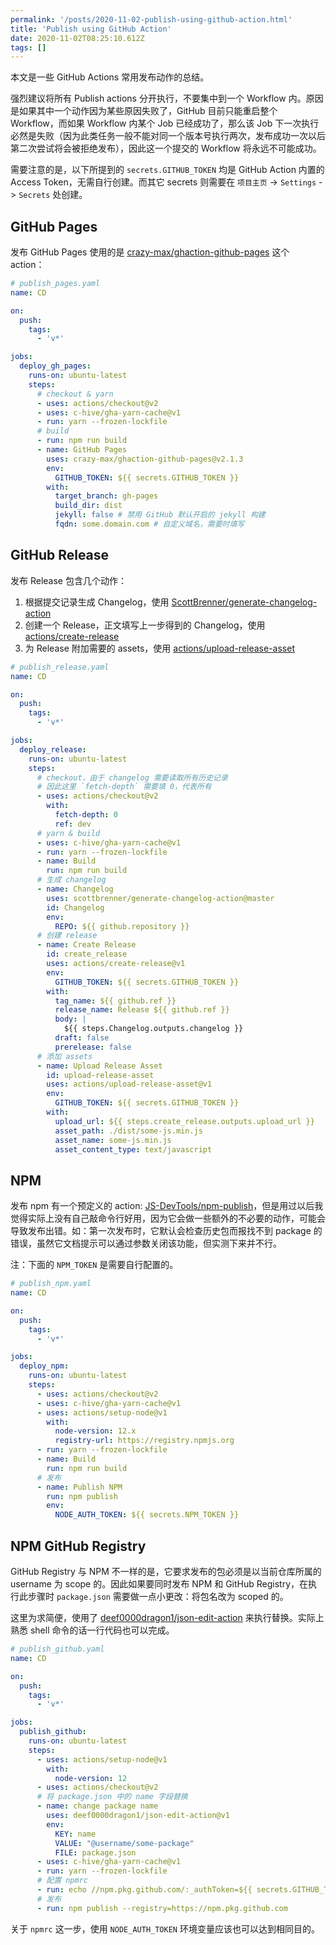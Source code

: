 ```yaml
---
permalink: '/posts/2020-11-02-publish-using-github-action.html'
title: 'Publish using GitHub Action'
date: 2020-11-02T08:25:10.612Z
tags: []
---
```


本文是一些 GitHub Actions 常用发布动作的总结。

强烈建议将所有 Publish actions 分开执行，不要集中到一个 Workflow 内。原因是如果其中一个动作因为某些原因失败了，GitHub 目前只能重启整个 Workflow，而如果 Workflow 内某个 Job 已经成功了，那么该 Job 下一次执行必然是失败（因为此类任务一般不能对同一个版本号执行两次，发布成功一次以后第二次尝试将会被拒绝发布），因此这一个提交的 Workflow 将永远不可能成功。

需要注意的是，以下所提到的 `secrets.GITHUB_TOKEN` 均是 GitHub Action 内置的 Access Token，无需自行创建。而其它 secrets 则需要在 `项目主页` -> `Settings` -> `Secrets` 处创建。

<!-- more -->

## GitHub Pages

发布 GitHub Pages 使用的是 [crazy-max/ghaction-github-pages](https://github.com/crazy-max/ghaction-github-pages) 这个 action：

```yaml
# publish_pages.yaml
name: CD

on:
  push:
    tags:
      - 'v*'

jobs:
  deploy_gh_pages:
    runs-on: ubuntu-latest
    steps:
      # checkout & yarn
      - uses: actions/checkout@v2
      - uses: c-hive/gha-yarn-cache@v1
      - run: yarn --frozen-lockfile
      # build
      - run: npm run build
      - name: GitHub Pages
        uses: crazy-max/ghaction-github-pages@v2.1.3
        env:
          GITHUB_TOKEN: ${{ secrets.GITHUB_TOKEN }}
        with:
          target_branch: gh-pages
          build_dir: dist
          jekyll: false # 禁用 GitHub 默认开启的 jekyll 构建
          fqdn: some.domain.com # 自定义域名，需要时填写
```

## GitHub Release

发布 Release 包含几个动作：

1. 根据提交记录生成 Changelog，使用 [ScottBrenner/generate-changelog-action](https://github.com/ScottBrenner/generate-changelog-action)
1. 创建一个 Release，正文填写上一步得到的 Changelog，使用 [actions/create-release](https://github.com/actions/create-release)
1. 为 Release 附加需要的 assets，使用 [actions/upload-release-asset](https://github.com/actions/upload-release-asset)

```yaml
# publish_release.yaml
name: CD

on:
  push:
    tags:
      - 'v*'

jobs:
  deploy_release:
    runs-on: ubuntu-latest
    steps:
      # checkout，由于 changelog 需要读取所有历史记录
      # 因此这里 `fetch-depth` 需要填 0，代表所有
      - uses: actions/checkout@v2
        with:
          fetch-depth: 0
          ref: dev
      # yarn & build
      - uses: c-hive/gha-yarn-cache@v1
      - run: yarn --frozen-lockfile
      - name: Build
        run: npm run build
      # 生成 changelog
      - name: Changelog
        uses: scottbrenner/generate-changelog-action@master
        id: Changelog
        env:
          REPO: ${{ github.repository }}
      # 创建 release
      - name: Create Release
        id: create_release
        uses: actions/create-release@v1
        env:
          GITHUB_TOKEN: ${{ secrets.GITHUB_TOKEN }}
        with:
          tag_name: ${{ github.ref }}
          release_name: Release ${{ github.ref }}
          body: |
            ${{ steps.Changelog.outputs.changelog }}
          draft: false
          prerelease: false
      # 添加 assets
      - name: Upload Release Asset
        id: upload-release-asset
        uses: actions/upload-release-asset@v1
        env:
          GITHUB_TOKEN: ${{ secrets.GITHUB_TOKEN }}
        with:
          upload_url: ${{ steps.create_release.outputs.upload_url }}
          asset_path: ./dist/some-js.min.js
          asset_name: some-js.min.js
          asset_content_type: text/javascript
```

## NPM

发布 npm 有一个预定义的 action: [JS-DevTools/npm-publish](https://github.com/JS-DevTools/npm-publish)，但是用过以后我觉得实际上没有自己敲命令行好用，因为它会做一些额外的不必要的动作，可能会导致发布出错。如：第一次发布时，它默认会检查历史包而报找不到 package 的错误，虽然它文档提示可以通过参数关闭该功能，但实测下来并不行。

注：下面的 `NPM_TOKEN` 是需要自行配置的。

```yaml
# publish_npm.yaml
name: CD

on:
  push:
    tags:
      - 'v*'

jobs:
  deploy_npm:
    runs-on: ubuntu-latest
    steps:
      - uses: actions/checkout@v2
      - uses: c-hive/gha-yarn-cache@v1
      - uses: actions/setup-node@v1
        with:
          node-version: 12.x
          registry-url: https://registry.npmjs.org
      - run: yarn --frozen-lockfile
      - name: Build
        run: npm run build
      # 发布
      - name: Publish NPM
        run: npm publish
        env:
          NODE_AUTH_TOKEN: ${{ secrets.NPM_TOKEN }}
```

## NPM GitHub Registry

GitHub Registry 与 NPM 不一样的是，它要求发布的包必须是以当前仓库所属的 username 为 scope 的。因此如果要同时发布 NPM 和 GitHub Registry，在执行此步骤时 `package.json` 需要做一点小更改：将包名改为 scoped 的。

这里为求简便，使用了 [deef0000dragon1/json-edit-action](https://github.com/deef0000dragon1/json-edit-action) 来执行替换。实际上熟悉 shell 命令的话一行代码也可以完成。

```yaml
# publish_github.yaml
name: CD

on:
  push:
    tags:
      - 'v*'

jobs:
  publish_github:
    runs-on: ubuntu-latest
    steps:
      - uses: actions/setup-node@v1
        with:
          node-version: 12
      - uses: actions/checkout@v2
      # 将 package.json 中的 name 字段替换
      - name: change package name
        uses: deef0000dragon1/json-edit-action@v1
        env:
          KEY: name
          VALUE: "@username/some-package"
          FILE: package.json
      - uses: c-hive/gha-yarn-cache@v1
      - run: yarn --frozen-lockfile
      # 配置 npmrc
      - run: echo //npm.pkg.github.com/:_authToken=${{ secrets.GITHUB_TOKEN }} >> .npmrc
      # 发布
      - run: npm publish --registry=https://npm.pkg.github.com
```

关于 `npmrc` 这一步，使用 `NODE_AUTH_TOKEN` 环境变量应该也可以达到相同目的。
